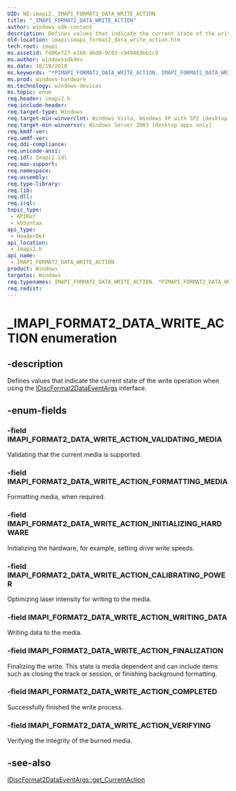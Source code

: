 ```yaml
---
UID: NE:imapi2._IMAPI_FORMAT2_DATA_WRITE_ACTION
title: "_IMAPI_FORMAT2_DATA_WRITE_ACTION"
author: windows-sdk-content
description: Defines values that indicate the current state of the write operation when using the IDiscFormat2DataEventArgs interface.
old-location: imapi\imapi_format2_data_write_action.htm
tech.root: imapi
ms.assetid: f406e727-e168-46d9-9c03-c949469bb1c9
ms.author: windowssdkdev
ms.date: 10/19/2018
ms.keywords: "*PIMAPI_FORMAT2_DATA_WRITE_ACTION, IMAPI_FORMAT2_DATA_WRITE_ACTION, IMAPI_FORMAT2_DATA_WRITE_ACTION enumeration [IMAPI], IMAPI_FORMAT2_DATA_WRITE_ACTION_CALIBRATING_POWER, IMAPI_FORMAT2_DATA_WRITE_ACTION_COMPLETED, IMAPI_FORMAT2_DATA_WRITE_ACTION_FINALIZATION, IMAPI_FORMAT2_DATA_WRITE_ACTION_FORMATTING_MEDIA, IMAPI_FORMAT2_DATA_WRITE_ACTION_INITIALIZING_HARDWARE, IMAPI_FORMAT2_DATA_WRITE_ACTION_VALIDATING_MEDIA, IMAPI_FORMAT2_DATA_WRITE_ACTION_VERIFYING, IMAPI_FORMAT2_DATA_WRITE_ACTION_WRITING_DATA, PIMAPI_FORMAT2_DATA_WRITE_ACTION, PIMAPI_FORMAT2_DATA_WRITE_ACTION enumeration pointer [IMAPI], _IMAPI_FORMAT2_DATA_WRITE_ACTION, imapi.imapi_format2_data_write_action, imapi2/IMAPI_FORMAT2_DATA_WRITE_ACTION, imapi2/IMAPI_FORMAT2_DATA_WRITE_ACTION_CALIBRATING_POWER, imapi2/IMAPI_FORMAT2_DATA_WRITE_ACTION_COMPLETED, imapi2/IMAPI_FORMAT2_DATA_WRITE_ACTION_FINALIZATION, imapi2/IMAPI_FORMAT2_DATA_WRITE_ACTION_FORMATTING_MEDIA, imapi2/IMAPI_FORMAT2_DATA_WRITE_ACTION_INITIALIZING_HARDWARE, imapi2/IMAPI_FORMAT2_DATA_WRITE_ACTION_VALIDATING_MEDIA, imapi2/IMAPI_FORMAT2_DATA_WRITE_ACTION_VERIFYING, imapi2/IMAPI_FORMAT2_DATA_WRITE_ACTION_WRITING_DATA, imapi2/PIMAPI_FORMAT2_DATA_WRITE_ACTION"
ms.prod: windows-hardware
ms.technology: windows-devices
ms.topic: enum
req.header: imapi2.h
req.include-header: 
req.target-type: Windows
req.target-min-winverclnt: Windows Vista, Windows XP with SP2 [desktop apps only]
req.target-min-winversvr: Windows Server 2003 [desktop apps only]
req.kmdf-ver: 
req.umdf-ver: 
req.ddi-compliance: 
req.unicode-ansi: 
req.idl: Imapi2.idl
req.max-support: 
req.namespace: 
req.assembly: 
req.type-library: 
req.lib: 
req.dll: 
req.irql: 
topic_type:
 - APIRef
 - kbSyntax
api_type:
 - HeaderDef
api_location:
 - imapi2.h
api_name:
 - IMAPI_FORMAT2_DATA_WRITE_ACTION
product: Windows
targetos: Windows
req.typenames: IMAPI_FORMAT2_DATA_WRITE_ACTION, *PIMAPI_FORMAT2_DATA_WRITE_ACTION
req.redist: 
---
```


# _IMAPI_FORMAT2_DATA_WRITE_ACTION enumeration


## -description


Defines values that indicate the current state of the write operation when using the <a href="https://msdn.microsoft.com/6bf149d3-62ea-4ef5-8d45-44df9ad4982c">IDiscFormat2DataEventArgs</a> interface.


## -enum-fields




### -field IMAPI_FORMAT2_DATA_WRITE_ACTION_VALIDATING_MEDIA

Validating that the current media is supported.


### -field IMAPI_FORMAT2_DATA_WRITE_ACTION_FORMATTING_MEDIA

Formatting media, when required.


### -field IMAPI_FORMAT2_DATA_WRITE_ACTION_INITIALIZING_HARDWARE

Initializing the hardware, for example, setting drive write speeds.


### -field IMAPI_FORMAT2_DATA_WRITE_ACTION_CALIBRATING_POWER

Optimizing laser intensity for writing to the media.


### -field IMAPI_FORMAT2_DATA_WRITE_ACTION_WRITING_DATA

Writing data to the media.


### -field IMAPI_FORMAT2_DATA_WRITE_ACTION_FINALIZATION

Finalizing the write.  This state is media dependent and can include items such as closing the track or session, or finishing background formatting.


### -field IMAPI_FORMAT2_DATA_WRITE_ACTION_COMPLETED

Successfully finished the write process.


### -field IMAPI_FORMAT2_DATA_WRITE_ACTION_VERIFYING

Verifying the integrity of the burned media.


## -see-also




<a href="https://msdn.microsoft.com/ad7db1a4-7ea8-46d7-8c4f-e7b9fb232f63">IDiscFormat2DataEventArgs::get_CurrentAction</a>
 

 

